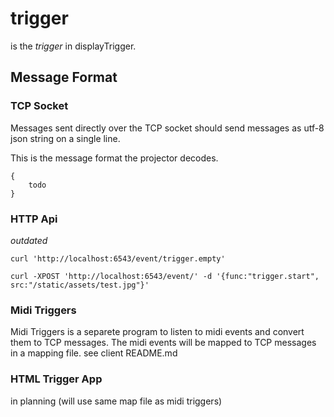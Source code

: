 trigger
=======

is the _trigger_ in displayTrigger.




Message Format
--------------

### TCP Socket

Messages sent directly over the TCP socket should send messages as utf-8 json string on a single line.

This is the message format the projector decodes.

    {
        todo
    }


### HTTP Api

_outdated_

    curl 'http://localhost:6543/event/trigger.empty'
    
    curl -XPOST 'http://localhost:6543/event/' -d '{func:"trigger.start", src:"/static/assets/test.jpg"}'


### Midi Triggers

Midi Triggers is a separete program to listen to midi events and convert them to TCP messages. The midi events will be mapped to TCP messages in a mapping file.
see client README.md


### HTML Trigger App

in planning (will use same map file as midi triggers)